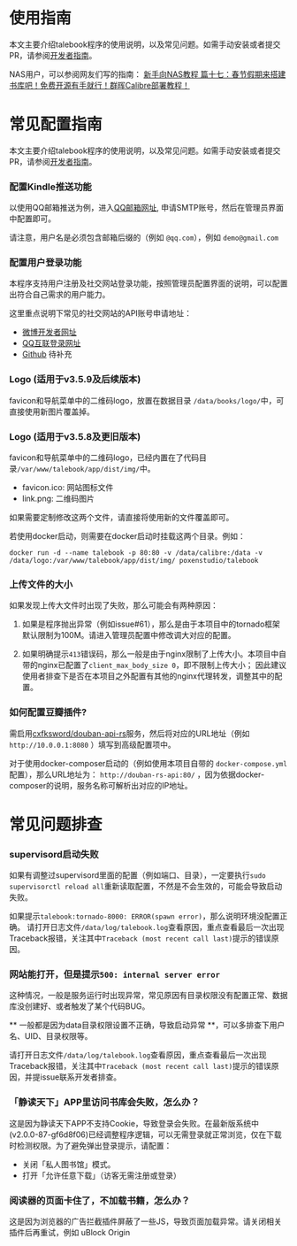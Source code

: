 使用指南
===========
本文主要介绍talebook程序的使用说明，以及常见问题。如需手动安装或者提交PR，请参阅[开发者指南](./Development.zh_CN.md)。


NAS用户，可以参阅网友们写的指南：
[新手向NAS教程 篇十七：春节假期来搭建书库吧！免费开源有手就行！群晖Calibre部署教程！ ](https://post.smzdm.com/p/a3d7ox0k/)

常见配置指南
===========
本文主要介绍talebook程序的使用说明，以及常见问题。如需手动安装或者提交PR，请参阅[开发者指南](./Development.zh_CN.md)。

### 配置Kindle推送功能
以使用QQ邮箱推送为例，进入[QQ邮箱网址](http://service.mail.qq.com/cgi-bin/help?subtype=1&&no=1001256&&id=28), 申请SMTP账号，然后在管理员界面中配置即可。

请注意，用户名是必须包含邮箱后缀的（例如 `@qq.com`），例如 `demo@gmail.com`

### 配置用户登录功能
本程序支持用户注册及社交网站登录功能，按照管理员配置界面的说明，可以配置出符合自己需求的用户能力。

这里重点说明下常见的社交网站的API账号申请地址：
 - [微博开发者网址](http://open.weibo.com/developers)
 - [QQ互联登录网址](https://connect.qq.com/)
 - [Github]() 待补充

### Logo (适用于v3.5.9及后续版本)

favicon和导航菜单中的二维码logo，放置在数据目录 ```/data/books/logo/```中，可直接使用新图片覆盖掉。


### Logo (适用于v3.5.8及更旧版本)

favicon和导航菜单中的二维码logo，已经内置在了代码目录```/var/www/talebook/app/dist/img/```中。
 - favicon.ico: 网站图标文件
 - link.png: 二维码图片

如果需要定制修改这两个文件，请直接将使用新的文件覆盖即可。

若使用docker启动，则需要在docker启动时挂载这两个目录。例如：
```
docker run -d --name talebook -p 80:80 -v /data/calibre:/data -v /data/logo:/var/www/talebook/app/dist/img/ poxenstudio/talebook
```

### 上传文件的大小
如果发现上传大文件时出现了失败，那么可能会有两种原因：

1. 如果是程序抛出异常（例如issue#61），那么是由于本项目中的tornado框架默认限制为100M。请进入管理员配置中修改调大对应的配置。

1. 如果明确提示`413`错误码，那么一般是由于nginx限制了上传大小。本项目中自带的nginx已配置了`client_max_body_size 0`，即不限制上传大小；
因此建议使用者排查下是否在本项目之外配置有其他的nginx代理转发，调整其中的配置。

### 如何配置豆瓣插件?
需启用[cxfksword/douban-api-rs](https://github.com/cxfksword/douban-api-rs)服务，然后将对应的URL地址（例如 `http://10.0.0.1:8080` ）填写到高级配置项中。

对于使用docker-composer启动的（例如使用本项目自带的 `docker-compose.yml` 配置），那么URL地址为： `http://douban-rs-api:80/` ，因为依据docker-composer的说明，服务名称可解析出对应的IP地址。

常见问题排查
===============
### supervisord启动失败

如果有调整过supervisord里面的配置（例如端口、目录），一定要执行```sudo supervisorctl reload all```重新读取配置，不然是不会生效的，可能会导致启动失败。

如果提示```talebook:tornado-8000: ERROR(spawn error)```，那么说明环境没配置正确。
请打开日志文件```/data/log/talebook.log```查看原因，重点查看最后一次出现Traceback报错，关注其中```Traceback (most recent call last)```提示的错误原因。

### 网站能打开，但是提示```500: internal server error```

这种情况，一般是服务运行时出现异常，常见原因有目录权限没有配置正常、数据库没创建好、或者触发了某个代码BUG。

** 一般都是因为data目录权限设置不正确，导致启动异常 **，可以多排查下用户名、UID、目录权限等。

请打开日志文件```/data/log/talebook.log```查看原因，重点查看最后一次出现Traceback报错，关注其中```Traceback (most recent call last)```提示的错误原因，并提issue联系开发者排查。

### 「静读天下」APP里访问书库会失败，怎么办？

这是因为静读天下APP不支持Cookie，导致登录会失败。在最新版系统中(v2.0.0-87-gf6d8f06)已经调整程序逻辑，可以无需登录就正常浏览，仅在下载时检测权限。为了避免弹出登录提示，请配置：
 - 关闭「私人图书馆」模式。
 - 打开「允许任意下载」（访客无需注册或登录）

### 阅读器的页面卡住了，不加载书籍，怎么办？

 这是因为浏览器的广告拦截插件屏蔽了一些JS，导致页面加载异常。请关闭相关插件后再重试，例如 uBlock Origin

